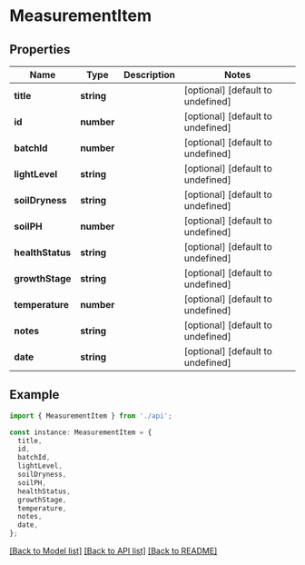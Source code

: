 # MeasurementItem

## Properties

| Name             | Type       | Description | Notes                             |
| ---------------- | ---------- | ----------- | --------------------------------- |
| **title**        | **string** |             | [optional] [default to undefined] |
| **id**           | **number** |             | [optional] [default to undefined] |
| **batchId**      | **number** |             | [optional] [default to undefined] |
| **lightLevel**   | **string** |             | [optional] [default to undefined] |
| **soilDryness**  | **string** |             | [optional] [default to undefined] |
| **soilPH**       | **number** |             | [optional] [default to undefined] |
| **healthStatus** | **string** |             | [optional] [default to undefined] |
| **growthStage**  | **string** |             | [optional] [default to undefined] |
| **temperature**  | **number** |             | [optional] [default to undefined] |
| **notes**        | **string** |             | [optional] [default to undefined] |
| **date**         | **string** |             | [optional] [default to undefined] |

## Example

```typescript
import { MeasurementItem } from './api';

const instance: MeasurementItem = {
  title,
  id,
  batchId,
  lightLevel,
  soilDryness,
  soilPH,
  healthStatus,
  growthStage,
  temperature,
  notes,
  date,
};
```

[[Back to Model list]](../README.md#documentation-for-models) [[Back to API list]](../README.md#documentation-for-api-endpoints) [[Back to README]](../README.md)
